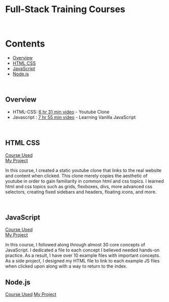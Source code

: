 # Full-Stack Training Courses
<br />

# Contents
- [Overview](#overview)
- [HTML CSS](#html-css)
- [JavaScript](#javascript)
- [Node.js](#node.js)


<br />

## Overview
- HTML-CSS: [6 hr 31 min video](https://www.youtube.com/watch?v=G3e-cpL7ofc) - Youtube Clone 
- Javascript : [7 hr 55 min video](https://www.youtube.com/watch?v=EfAl9bwzVZk) - Learning Vanilla JavaScript
<br />
  
## HTML CSS
[Course Used](https://www.youtube.com/watch?v=G3e-cpL7ofc)  
[My Project](https://github.com/avary8/full-stack-training-courses/tree/main/html-css-course)

In this course, I created a static youtube clone that links to the real website and content when clicked. This clone merely copies the aesthetic of youtube in order to gain familiarity in common html and css topics. I learned html and css topics such as grids, flexboxes, divs, more advanced css selectors, creating fixed sidebars and headers, floating icons, and more. 

<br />


## JavaScript
[Course Used](https://youtu.be/EfAl9bwzVZk?si=HUIrpbR8rjClzBCC)  
[My Project](https://github.com/avary8/full-stack-training-courses/tree/main/javascript-course)

In this course, I followed along through almost 30 core concepts of JavaScript. I dedicated a file to each concept I believed needed hands-on practice. As a result, I have over 10 example files with important concepts. As a side project, I designed my HTML file to link to each example JS files when clicked upon along with a way to return to the index.

## Node.js
[Course Used](https://youtu.be/f2EqECiTBL8?si=80VHbTteWDvIE1yb)
[My Project](https://github.com/avary8/full-stack-training-courses/tree/main/node.js-course)




<br />